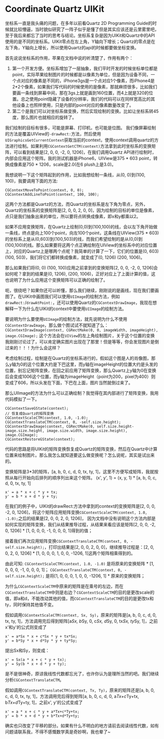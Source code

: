 # Coordinate Quartz UIKit

坐标系一直是我头痛的问题，在多年以前看Quartz 2D Programming Guide的时候就比较懵逼，当时貌似研究了一阵子似乎是懂了但是其实应该还是云里雾里吧，至于我后来都忘了当时的思考与结论。坐标系复杂是因为UIKit和Quartz中的API使用的是不同的坐标系。UIKit零点在左上角，Y轴向下增长；Quartz的零点是在左下角，Y轴向上增长，所以使用Quartz的api的时候都要做坐标变换。

首先说说坐标系的作用，苹果在文档中说的听清楚了，作用有两个：
1. 第一个开发方便。坐标系增加了一层抽象，我们平时开发的时候坐标单位都是point，实际苹果绘制图片的时候都是以像素为单位，但是因为设备不同，一个点对应的像素是不同的，iPhone3gs是一个点对应1个像素，而iPhone4是2*2个像素，如果我们写代码的时候使用的是像素，那就麻烦很多，比如我们要画一条线到屏幕中间，那在3gs上就是画到160位置，而4上就是320的位置。总之使用point隐藏了设备的分辨率，我们的代码可以在同样宽高比的其他设备上也照样使用，只是内部的point对应的像素数量改变了。
2. 第二个是我们可以对坐标系做变换，然后实现绘制的变换。比如让坐标系转45度，那么图片也就相应的旋转了。

我们绘制的目标有很多，可能是屏幕、打印机，也可能是位图。
我们像屏幕绘制的方法是覆盖UIView的`-drawRect:`方法，然后使用`UIGraphicsGetCurrentContext`获取当前的context，使用context调用quartz的方法进行绘制。如果利用`CGContextGetCTM(context)`方法拿到此时坐标系的变换矩阵，可以看到结果是[2, 0, 0, -2, 0, 1206]，在我们调用Quartz API进行绘制时，内部会应用这个矩阵。我的测试机器是iPhone6，UIView是375 * 603 point，转换成像素是750 * 1206，scale是2.0(在6 plush上是3.0)。

我想说明一下这个矩阵起到的作用，比如我想绘制一条线，从(0, 0)到(100, 100)，我要调用下面的方法:
```
CGContextMoveToPoint(context, 0, 0);
CGContextAddLineToPoint(context, 100, 100);
```
这两个方法都是Quartz的方法，而Quartz的坐标系是左下角为零点，另外，Quartz的坐标系的变换矩阵是[2, 0, 0, 2, 0, 0]，因为绘制的目标的单位是像素，点只是我们抽象出来的单位，所以要将点转换成像素，即x和y都乘以2。

如果不应用变换矩阵，在Quartz上绘制(0,0)到(100,100)的线，会以左下角开始做一条线，终点是向上100个point，向左100个point，这条线在UIView(375 * 603)的坐标系上是从(0,603)到(100,503)的线，而我们希望绘制的是从(0,0)到(100,100)的线。那么如果要将这两个点正确绘制在UIView的坐标系中的对应位置上，对应的Quartz上是哪两个点呢？我简单的计算了一下，它们的位置是(0, 603) (100, 503)，我们将它们都转换成像素，就变成了(0, 1206) (200, 1006)。

那么如果我们将(0, 0) (100, 100)应用之前拿到的变换矩阵[2, 0, 0, -2, 0, 1206]会如何呢？拿到的结果是(0, 1206), (200, 1006)，正好对应上了上面计算的值，这也说明了为什么应用这个变换矩阵可以正确的绘制了。

呃，很绕吧？如果你还可以听懂，那么我们继续，刚刚说的是画线，现在我们要画图了。在UIKit中画图我们可以使用`UIImage`的绘制方法，例如`drawRect:`/`drawAtPoint:`，还可以使用Quartz的`CGContextDrawImage`，我现在想解释一下为什么在UIKit的context中要使用`UIImage`的绘制方法。

要说明为什么要使用`UIImage`的绘制方法，就先说明为什么不使用`CGContextDrawImage`，那么做个图试试不就知道了么：
`CGContextDrawImage(context, CGRectMake(0, 0, imageWidth, imageHeight), image.CGImage);`
这个方法会在`UIView`的左上角绘制图片，关于这个位置的变换我刚刚讨论过了，可以肯定确实图片出现在了那里！但是等等，你会发现图片是倒过来的！！！为什么会这样？

考虑绘制过程，绘制是在Quartz的坐标系进行的，假如这个图是人的肖像图，那么y轴为0的这个位置大约是下巴这里，而y轴在imageHeight的位置大约是头发的位置，别忘记矩阵变换，在回之前应用了矩阵变换，那么Quartz上y轴为0在变换后会变成1006这个位置，而y轴为imageHeight（point为200，pixel为400）则变成了606，所以头发在下面，下巴在上面，图片当然就倒过来了。

那么UIImage的方法为什么可以正确绘制？我觉得在其内部进行了矩阵变换，我用代码模拟了一下。
```
CGContextSaveGState(context);
// 恢复成Quartz的矩阵变换
CGContextScaleCTM(context, 1.0, -1.0);
CGContextTranslateCTM(context, 0, -self.size.height);
CGContextDrawImage(context, CGRectMake(0, self.size.height-image.size.height, image.size.width, image.size.height), image.CGImage);
CGContextRestoreGState(context);
```
代码的思路是将UIKit的矩阵变换恢复成Quartz的矩阵变换，然后在Quartz中计算位置来绘制图片。那么我怎么就知道要这么做变换呢？怎么说呢，其实是试出来的。

变换矩阵是3*3的矩阵，[a, b, 0, c, d, 0, tx, ty, 1]，这里不方便写成矩阵，我就按照从每行开始向后排列的顺序列出来这个矩阵。
(x', y', 1) = (x, y, 1) * [a, b, 0, c, d, 0, tx, ty, 1]
```
x' = a * x + c * y + tx;
y' = b * x + d * y + ty;
```
在我们的例子中，UIKit的drawRect:方法中拿到的context的变换矩阵是[2, 0, 0, -2, 0, 1206]，将这个矩阵应用矩阵变换`CGContextScaleCTM(context, 1.0, -1.0);`之后的结果是[2, 0, 0, 2, 0, 1206]，
因为文档中没有说明这个方法内部是如何实现的矩阵变换，我们从结果推导过程，从结果来看应该是矩阵[2, 0, 0, -2, 0, 1206] * [1, 0, 0, 0, -1, 0, 0, 0, 1]得到的值；

接着我们再次应用矩阵变换`CGContextTranslateCTM(context, 0, -self.size.height);`，打印出结果是[2, 0, 0, 2, 0, 0]，继续推导过程是：[2, 0, 0, 2, 0, 1206] * [1, 0, 0, 0, 1, 0, 0, -1206, 1]这两个矩阵相乘得到的。

由此可知:
`CGContextScaleCTM(context, 1.0, -1.0)` 是将原来的变换矩阵 * [1, 0, 0, 0, -1, 0, 0, 0, 1]；
`CGContextTranslateCTM(context, 0, -self.size.height);` 是将[1, 0, 0, 0, 1, 0, 0, -1206, 1] * 原来的变换矩阵；

为什么`CGContextScaleCTM`中原来的矩阵是在乘号的左边，而在`CGContextTranslateCTM`中则是右边？`CGContextScaleCTM`的目的是更改scale的值，即a和d，不能改动其他的值，而`CGContextTranslateCTM`的目的是更改tx和ty，同时保持其他值不变。

假如调用`CGContextScaleCTM(context, Sx, Sy)`，原来的矩阵是[a, b, 0, c, d, 0, tx, ty, 1]，方法调用完后得到矩阵[a*Sx, b*Sy, 0, c*Sx, d*Sy, 0, tx*Sx, ty*Sy, 1]，之前x'和y'的公式则变成了
```
x' = a*Sx * x + c*Sx * y + tx*Sx;
y' = b*Sy * x + d*Sy * y + ty*Sy;
```
提出Sx和Sy，则变成：
```
x' = Sx(a * x + c * y + tx);
y' = Sy(b * x + d * y + ty);
```
是不是很神奇，原谅我线性代数都忘光了，也许你认为是理所当然的吧。我们继续分析`CGContextTranslateCTM`。

假如调用`CGContextTranslateCTM(context, Tx, Ty)`，原来的矩阵还是[a, b, 0, c, d, 0, tx, ty, 1]，方法调用完后得到矩阵[a, b, 0, c, d, 0, a*Tx+c*Ty+tx, b*Tx+d*Ty+ty, 1]，之前x', y'的公式变成了
```
x' = a * x + c * y + a*Tx+c*Ty+tx;
y' = b * x + d * y + b*Tx+d*Ty+ty;
```
确实也只改变了平移的部分。如果有什么不明白的地方请前去阅读线性代数，如有问题请联系我，不得不感慨数学真是奇妙啊，我也晕了~
